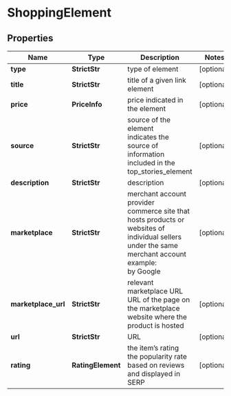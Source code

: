 # ShoppingElement


## Properties

| Name | Type | Description | Notes |
|------------ | ------------- | ------------- | -------------|
**type** | **StrictStr** | type of element |[optional]|
**title** | **StrictStr** | title of a given link element |[optional]|
**price** | **PriceInfo** | price indicated in the element |[optional]|
**source** | **StrictStr** | source of the element<br>indicates the source of information included in the top_stories_element |[optional]|
**description** | **StrictStr** | description |[optional]|
**marketplace** | **StrictStr** | merchant account provider<br>commerce site that hosts products or websites of individual sellers under the same merchant account<br>example:<br>by Google |[optional]|
**marketplace_url** | **StrictStr** | relevant marketplace URL<br>URL of the page on the marketplace website where the product is hosted |[optional]|
**url** | **StrictStr** | URL |[optional]|
**rating** | **RatingElement** | the item’s rating <br>the popularity rate based on reviews and displayed in SERP |[optional]|